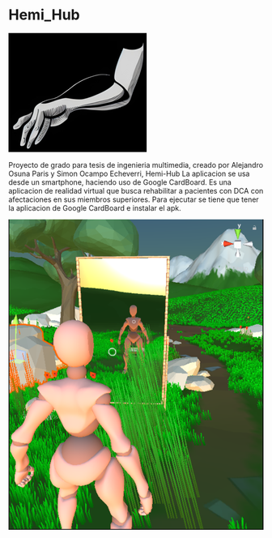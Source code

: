 # Hemi_Hub
 
 ![](hemi-hub-icon.png)
 
 Proyecto de grado para tesis de ingenieria multimedia, creado por Alejandro Osuna Paris y Simon Ocampo Echeverri, Hemi-Hub
 La aplicacion se usa desde un smartphone, haciendo uso de Google CardBoard. Es una aplicacion de realidad virtual que busca rehabilitar a pacientes con DCA
 con afectaciones en sus miembros superiores.
 Para ejecutar se tiene que tener la aplicacion de Google CardBoard e instalar el apk.

 ![](base_image.PNG)

